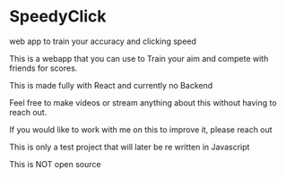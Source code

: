 # SpeedyClick
web app to train your accuracy and clicking speed

This is a webapp that you can use to Train your aim and compete with friends for scores. 

This is made fully with React and currently no Backend

Feel free to make videos or stream anything about this without having to reach out. 

If you would like to work with me on this to improve it, please reach out

This is only a test project that will later be re written in Javascript

This is NOT open source

